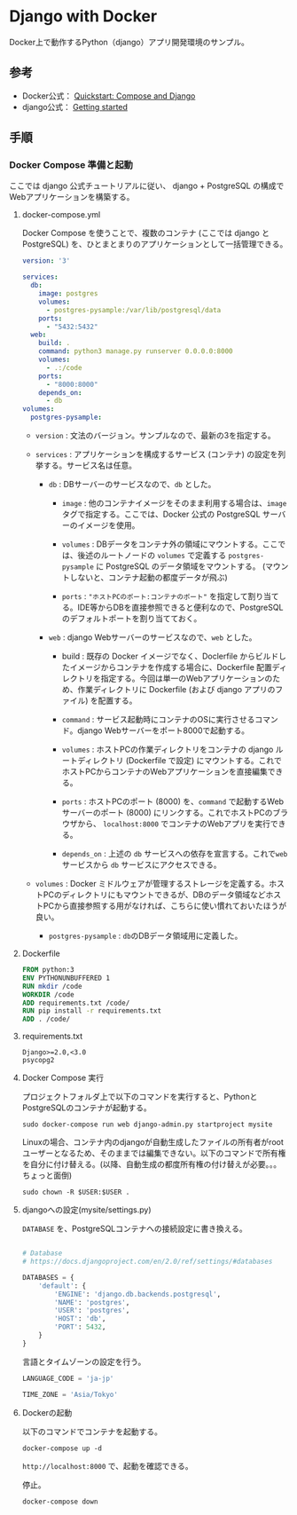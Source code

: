 # Django with Docker

Docker上で動作するPython（django）アプリ開発環境のサンプル。

## 参考
- Docker公式： [Quickstart: Compose and Django](https://docs.docker.com/compose/django/)
- django公式： [Getting started](https://docs.djangoproject.com/ja/2.0/intro/)

## 手順

### Docker Compose 準備と起動

ここでは django 公式チュートリアルに従い、 django + PostgreSQL の構成でWebアプリケーションを構築する。

1. docker-compose.yml

    Docker Compose を使うことで、複数のコンテナ (ここでは django と PostgreSQL) を、ひとまとまりのアプリケーションとして一括管理できる。

    ``` yaml
    version: '3'
    
    services:
      db:
        image: postgres
        volumes:
          - postgres-pysample:/var/lib/postgresql/data
        ports:
          - "5432:5432"
      web:
        build: .
        command: python3 manage.py runserver 0.0.0.0:8000
        volumes:
          - .:/code
        ports:
          - "8000:8000"
        depends_on:
          - db
    volumes:
      postgres-pysample:
    ```

    - `version` : 文法のバージョン。サンプルなので、最新の3を指定する。

    - `services` : アプリケーションを構成するサービス (コンテナ) の設定を列挙する。サービス名は任意。
        
        - `db` : DBサーバーのサービスなので、`db` とした。
            
            - `image` : 他のコンテナイメージをそのまま利用する場合は、`image` タグで指定する。ここでは、Docker 公式の PostgreSQL サーバーのイメージを使用。

            - `volumes` : DBデータをコンテナ外の領域にマウントする。ここでは、後述のルートノードの `volumes` で定義する `postgres-pysample` に PostgreSQL のデータ領域をマウントする。 (マウントしないと、コンテナ起動の都度データが飛ぶ)

            - `ports` : `"ホストPCのポート:コンテナのポート"` を指定して割り当てる。IDE等からDBを直接参照できると便利なので、PostgreSQLのデフォルトポートを割り当てておく。

        - `web` : django Webサーバーのサービスなので、`web` とした。
            - build : 既存の Docker イメージでなく、Doclerfile からビルドしたイメージからコンテナを作成する場合に、Dockerfile 配置ディレクトリを指定する。今回は単一のWebアプリケーションのため、作業ディレクトリに Dockerfile (および django アプリのファイル) を配置する。

            - `command` : サービス起動時にコンテナのOSに実行させるコマンド。django Webサーバーをポート8000で起動する。

            - `volumes` : ホストPCの作業ディレクトリをコンテナの django ルートディレクトリ (Dockerfile で設定) にマウントする。これでホストPCからコンテナのWebアプリケーションを直接編集できる。

            - `ports` : ホストPCのポート (8000) を、`command` で起動するWebサーバーのポート (8000) にリンクする。これでホストPCのブラウザから、 `localhost:8000` でコンテナのWebアプリを実行できる。

            - `depends_on` : 上述の `db` サービスへの依存を宣言する。これで`web` サービスから `db` サービスにアクセスできる。

    - `volumes` : Docker ミドルウェアが管理するストレージを定義する。ホストPCのディレクトリにもマウントできるが、DBのデータ領域などホストPCから直接参照する用がなければ、こちらに使い慣れておいたほうが良い。

        - `postgres-pysample` : `db`のDBデータ領域用に定義した。

1. Dockerfile

    ``` dockerfile
    FROM python:3
    ENV PYTHONUNBUFFERED 1
    RUN mkdir /code
    WORKDIR /code
    ADD requirements.txt /code/
    RUN pip install -r requirements.txt
    ADD . /code/
    ```

1. requirements.txt

    ``` text
    Django>=2.0,<3.0
    psycopg2
    ```

1. Docker Compose 実行

    プロジェクトフォルダ上で以下のコマンドを実行すると、PythonとPostgreSQLのコンテナが起動する。
    
    ``` shell
    sudo docker-compose run web django-admin.py startproject mysite
    ```
    
    Linuxの場合、コンテナ内のdjangoが自動生成したファイルの所有者がrootユーザーとなるため、そのままでは編集できない。以下のコマンドで所有権を自分に付け替える。(以降、自動生成の都度所有権の付け替えが必要。。。ちょっと面倒)
    
    ``` shell
    sudo chown -R $USER:$USER .
    ```

1. djangoへの設定(mysite/settings.py)

    `DATABASE` を、PostgreSQLコンテナへの接続設定に書き換える。
    
    ``` python
    
    # Database
    # https://docs.djangoproject.com/en/2.0/ref/settings/#databases

    DATABASES = {
        'default': {
            'ENGINE': 'django.db.backends.postgresql',
            'NAME': 'postgres',
            'USER': 'postgres',
            'HOST': 'db',
            'PORT': 5432,
        }
    }
    ```
    
    言語とタイムゾーンの設定を行う。
    
    ``` python
    LANGUAGE_CODE = 'ja-jp'
    ```
    
    ``` python
    TIME_ZONE = 'Asia/Tokyo'
    ```

1. Dockerの起動

    以下のコマンドでコンテナを起動する。
    
    ``` shell
    docker-compose up -d
    ```
    `http://localhost:8000` で、起動を確認できる。
    
    停止。

    ``` shell
    docker-compose down
    ```